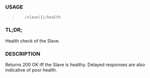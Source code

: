 <!--- This is an automatically generated file. DO NOT EDIT! --->
### USAGE ###
>        /slave(1)/health

### TL;DR; ###
Health check of the Slave.

### DESCRIPTION ###
Returns 200 OK iff the Slave is healthy.
Delayed responses are also indicative of poor health.